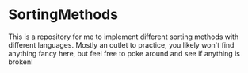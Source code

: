 # SortingMethods
This is a repository for me to implement different sorting methods with different languages. 
Mostly an outlet to practice, you likely won't find anything fancy here, but feel free to poke around and see if anything is broken!
